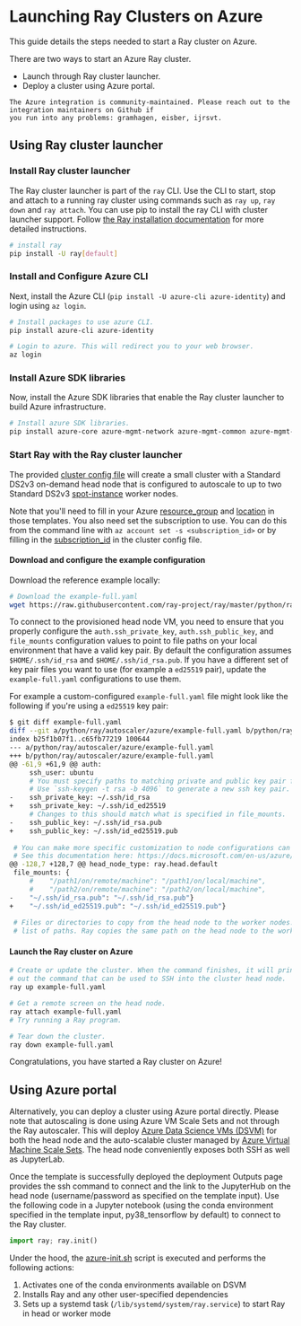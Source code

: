 
# Launching Ray Clusters on Azure

This guide details the steps needed to start a Ray cluster on Azure.

There are two ways to start an Azure Ray cluster.
- Launch through Ray cluster launcher.
- Deploy a cluster using Azure portal.

```{note}
The Azure integration is community-maintained. Please reach out to the integration maintainers on Github if
you run into any problems: gramhagen, eisber, ijrsvt.
```

## Using Ray cluster launcher


### Install Ray cluster launcher

The Ray cluster launcher is part of the `ray` CLI. Use the CLI to start, stop and attach to a running ray cluster using commands such as  `ray up`, `ray down` and `ray attach`. You can use pip to install the ray CLI with cluster launcher support. Follow [the Ray installation documentation](installation) for more detailed instructions.

```bash
# install ray
pip install -U ray[default]
```

### Install and Configure Azure CLI

Next, install the Azure CLI (`pip install -U azure-cli azure-identity`) and login using `az login`.

```bash
# Install packages to use azure CLI.
pip install azure-cli azure-identity

# Login to azure. This will redirect you to your web browser.
az login
```

### Install Azure SDK libraries

Now, install the Azure SDK libraries that enable the Ray cluster launcher to build Azure infrastructure.

```bash
# Install azure SDK libraries.
pip install azure-core azure-mgmt-network azure-mgmt-common azure-mgmt-resource azure-mgmt-compute msrestazure
```

### Start Ray with the Ray cluster launcher

The provided [cluster config file](https://github.com/ray-project/ray/tree/eacc763c84d47c9c5b86b26a32fd62c685be84e6/python/ray/autoscaler/azure/example-full.yaml) will create a small cluster with a Standard DS2v3 on-demand head node that is configured to autoscale to up to two Standard DS2v3 [spot-instance](https://docs.microsoft.com/en-us/azure/virtual-machines/windows/spot-vms) worker nodes.

Note that you'll need to fill in your Azure [resource_group](https://github.com/ray-project/ray/blob/eacc763c84d47c9c5b86b26a32fd62c685be84e6/python/ray/autoscaler/azure/example-full.yaml#L42) and [location](https://github.com/ray-project/ray/blob/eacc763c84d47c9c5b86b26a32fd62c685be84e6/python/ray/autoscaler/azure/example-full.yaml#L41) in those templates. You also need set the subscription to use. You can do this from the command line with `az account set -s <subscription_id>` or by filling in the [subscription_id](https://github.com/ray-project/ray/blob/eacc763c84d47c9c5b86b26a32fd62c685be84e6/python/ray/autoscaler/azure/example-full.yaml#L44) in the cluster config file.

#### Download and configure the example configuration

Download the reference example locally:

```bash
# Download the example-full.yaml
wget https://raw.githubusercontent.com/ray-project/ray/master/python/ray/autoscaler/azure/example-full.yaml
```

To connect to the provisioned head node VM, you need to ensure that you properly configure the `auth.ssh_private_key`, `auth.ssh_public_key`, and `file_mounts` configuration values to point to file paths on your local environment that have a valid key pair. By default the configuration assumes `$HOME/.ssh/id_rsa` and `$HOME/.ssh/id_rsa.pub`. If you have a different set of key pair files you want to use (for example a `ed25519` pair), update the `example-full.yaml` configurations to use them.

For example a custom-configured `example-full.yaml` file might look like the following if you're using a `ed25519` key pair:

```sh
$ git diff example-full.yaml 
diff --git a/python/ray/autoscaler/azure/example-full.yaml b/python/ray/autoscaler/azure/example-full.yaml
index b25f1b07f1..c65fb77219 100644
--- a/python/ray/autoscaler/azure/example-full.yaml
+++ b/python/ray/autoscaler/azure/example-full.yaml
@@ -61,9 +61,9 @@ auth:
     ssh_user: ubuntu
     # You must specify paths to matching private and public key pair files.
     # Use `ssh-keygen -t rsa -b 4096` to generate a new ssh key pair.
-    ssh_private_key: ~/.ssh/id_rsa
+    ssh_private_key: ~/.ssh/id_ed25519
     # Changes to this should match what is specified in file_mounts.
-    ssh_public_key: ~/.ssh/id_rsa.pub
+    ssh_public_key: ~/.ssh/id_ed25519.pub
 
 # You can make more specific customization to node configurations can be made using the ARM template azure-vm-template.json file.
 # See this documentation here: https://docs.microsoft.com/en-us/azure/templates/microsoft.compute/2019-03-01/virtualmachines
@@ -128,7 +128,7 @@ head_node_type: ray.head.default
 file_mounts: {
     #    "/path1/on/remote/machine": "/path1/on/local/machine",
     #    "/path2/on/remote/machine": "/path2/on/local/machine",
-    "~/.ssh/id_rsa.pub": "~/.ssh/id_rsa.pub"}
+    "~/.ssh/id_ed25519.pub": "~/.ssh/id_ed25519.pub"}
 
 # Files or directories to copy from the head node to the worker nodes. The format is a
 # list of paths. Ray copies the same path on the head node to the worker node.
 ```

#### Launch the Ray cluster on Azure

```bash
# Create or update the cluster. When the command finishes, it will print
# out the command that can be used to SSH into the cluster head node.
ray up example-full.yaml

# Get a remote screen on the head node.
ray attach example-full.yaml
# Try running a Ray program.

# Tear down the cluster.
ray down example-full.yaml
```

Congratulations, you have started a Ray cluster on Azure!

## Using Azure portal

Alternatively, you can deploy a cluster using Azure portal directly. Please note that autoscaling is done using Azure VM Scale Sets and not through the Ray autoscaler. This will deploy [Azure Data Science VMs (DSVM)](https://azure.microsoft.com/en-us/services/virtual-machines/data-science-virtual-machines/) for both the head node and the auto-scalable cluster managed by [Azure Virtual Machine Scale Sets](https://azure.microsoft.com/en-us/services/virtual-machine-scale-sets/).
The head node conveniently exposes both SSH as well as JupyterLab.



Once the template is successfully deployed the deployment Outputs page provides the ssh command to connect and the link to the JupyterHub on the head node (username/password as specified on the template input).
Use the following code in a Jupyter notebook (using the conda environment specified in the template input, py38_tensorflow by default) to connect to the Ray cluster.

```python
import ray; ray.init()
```

Under the hood, the [azure-init.sh](https://github.com/ray-project/ray/blob/master/doc/azure/azure-init.sh) script is executed and performs the following actions:

1. Activates one of the conda environments available on DSVM
2. Installs Ray and any other user-specified dependencies
3. Sets up a systemd task (``/lib/systemd/system/ray.service``) to start Ray in head or worker mode

